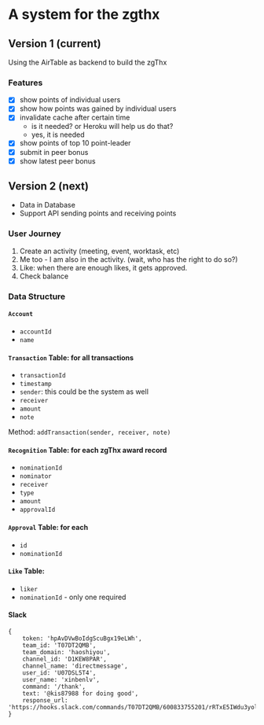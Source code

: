 # A system for the zgthx

## Version 1 (current)
Using the AirTable as backend to build the zgThx

### Features
- [X] show points of individual users
- [X] show how points was gained by individual users
- [X] invalidate cache after certain time
  - is it needed? or Heroku will help us do that?
  - yes, it is needed
- [X] show points of top 10 point-leader
- [X] submit in peer bonus
- [X] show latest peer bonus

## Version 2 (next)
- Data in Database
- Support API sending points and receiving points


### User Journey
1. Create an activity (meeting, event, worktask, etc)
2. Me too - I am also in the activity.
  (wait, who has the right to do so?)
3. Like: when there are enough likes, it gets approved.
4. Check balance 

### Data Structure

#### `Account`
 - `accountId`
 - `name`

#### `Transaction` Table: for all transactions
 - `transactionId`
 - `timestamp`
 - `sender`: this could be the system as well 
 - `receiver`
 - `amount`
 - `note`

Method: `addTransaction(sender, receiver, note)`

#### `Recognition` Table: for each zgThx award record
 - `nominationId`
 - `nominator`
 - `receiver`
 - `type`
 - `amount`
 - `approvalId`

#### `Approval` Table: for each 
 - `id`
 - `nominationId`

#### `Like` Table:
 - `liker`
 - `nominationId` - only one required
 
 
#### Slack

```json5
{ 
    token: 'hpAvDVwBoIdgScuBgx19eLWh',
    team_id: 'T07DT2QMB',
    team_domain: 'haoshiyou',
    channel_id: 'D1KEW8PAR',
    channel_name: 'directmessage',
    user_id: 'U07DSL5T4',
    user_name: 'xinbenlv',
    command: '/thank',
    text: '@kis87988 for doing good',
    response_url: 'https://hooks.slack.com/commands/T07DT2QMB/600833755201/rRTxE5IWdu3yolerRNunoY1i',
}

``` 
 
